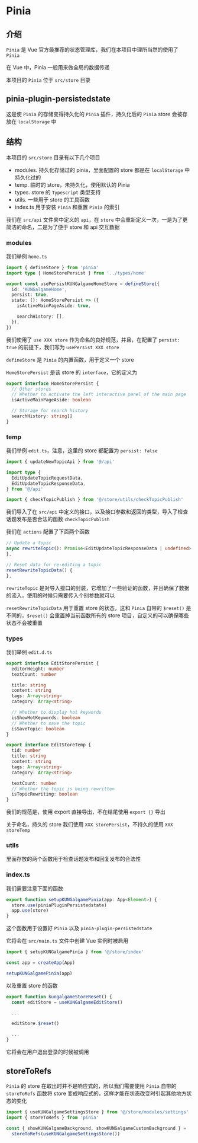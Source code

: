 # Pinia

## 介绍

`Pinia` 是 Vue 官方最推荐的状态管理库，我们在本项目中理所当然的使用了 `Pinia`

在 Vue 中，Pinia 一般用来做全局的数据传递

本项目的 `Pinia` 位于 `src/store` 目录

## pinia-plugin-persistedstate

这是使 `Pinia` 的存储变得持久化的 `Pinia` 插件，持久化后的 `Pinia` store 会被存放在 `localStorage` 中

## 结构

本项目的 `src/store` 目录有以下几个项目

* modules. 持久化存储过的 pinia，里面配置的 store 都是在 `localStorage` 中持久化过的
* temp. 临时的 store，未持久化，使用默认的 Pinia
* types. store 的 `Typescript` 类型支持
* utils. 一些用于 store 的工具函数
* index.ts 用于安装 `Pinia` 和重置 `Pinia` 的索引

我们在 `src/api` 文件夹中定义的 `api`，在 `store` 中会重新定义一次，一是为了更简洁的命名，二是为了便于 store 和 api 交互数据

### modules

我们举例 `home.ts`

```typescript
import { defineStore } from 'pinia'
import type { HomeStorePersist } from '../types/home'

export const usePersistKUNGalgameHomeStore = defineStore({
  id: 'KUNGalgameHome',
  persist: true,
  state: (): HomeStorePersist => ({
    isActiveMainPageAside: true,

    searchHistory: [],
  }),
})
```

我们使用了 `use XXX store` 作为命名的良好规范，并且，在配置了 `persist: true` 的前提下，我们写为 `usePersist XXX store`

`defineStore` 是 `Pinia` 的内置函数，用于定义一个 store

`HomeStorePersist` 是该 store 的 `interface`，它的定义为

```typescript
export interface HomeStorePersist {
  // Other stores
  // Whether to activate the left interactive panel of the main page
  isActiveMainPageAside: boolean

  // Storage for search history
  searchHistory: string[]
}
```

### temp

我们举例 `edit.ts`，注意，这里的 store 都配置为 `persist: false`

```typescript
import { updateNewTopicApi } from '@/api'

import type {
  EditUpdateTopicRequestData,
  EditUpdateTopicResponseData,
} from '@/api'

import { checkTopicPublish } from '@/store/utils/checkTopicPublish'
```

我们导入了在 `src/api` 中定义的接口，以及接口参数和返回的类型，导入了检查话题发布是否合法的函数 `checkTopicPublish`

我们在 `actions` 配置了下面两个函数

```typescript
// Update a topic
async rewriteTopic(): Promise<EditUpdateTopicResponseData | undefined> {
},

// Reset data for re-editing a topic
resetRewriteTopicData() {
},
```

`rewriteTopic` 是对导入接口的封装，它增加了一些验证的函数，并且确保了数据的流入，使用的时候只需要传入个别参数就可以

`resetRewriteTopicData` 用于重置 store 的状态，这和 `Pinia` 自带的 `$reset()` 是不同的，`$reset()` 会重置掉当前函数所有的 store 项目，自定义的可以确保哪些状态不会被重置

### types

我们举例 `edit.d.ts`

```typescript
export interface EditStorePersist {
  editorHeight: number
  textCount: number

  title: string
  content: string
  tags: Array<string>
  category: Array<string>

  // Whether to display hot keywords
  isShowHotKeywords: boolean
  // Whether to save the topic
  isSaveTopic: boolean
}

export interface EditStoreTemp {
  tid: number
  title: string
  content: string
  tags: Array<string>
  category: Array<string>

  textCount: number
  // Whether the topic is being rewritten
  isTopicRewriting: boolean
}
```

我们的规范是，使用 export 直接导出，不在结尾使用 `export {}` 导出

关于命名，持久的 store 我们使用 `XXX storePersist`，不持久的使用 `XXX storeTemp`

### utils

里面存放的两个函数用于检查话题发布和回复发布的合法性

### index.ts

我们需要注意下面的函数

```typescript
export function setupKUNGalgamePinia(app: App<Element>) {
  store.use(piniaPluginPersistedstate)
  app.use(store)
}
```

这个函数用于设置好 `Pinia` 以及 `pinia-plugin-persistedstate`

它将会在 `src/main.ts` 文件中创建 Vue 实例时被启用

```typescript
import { setupKUNGalgamePinia } from '@/store/index'

const app = createApp(App)

setupKUNGalgamePinia(app)
```

以及重置 store 的函数

```typescript
export function kungalgameStoreReset() {
  const editStore = useKUNGalgameEditStore()

  ...

  editStore.$reset()

  ...
}
```

它将会在用户退出登录的时候被调用

## storeToRefs

`Pinia` 的 store 在取出时并不是响应式的，所以我们需要使用 `Pinia` 自带的 `storeToRefs` 函数将 store 变成响应式的，这样才能在状态改变时引起其他地方状态的变化

```typescript
import { useKUNGalgameSettingsStore } from '@/store/modules/settings'
import { storeToRefs } from 'pinia'

const { showKUNGalgameBackground, showKUNGalgameCustomBackground } =
  storeToRefs(useKUNGalgameSettingsStore())
```

